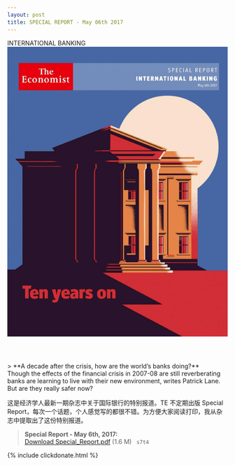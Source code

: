 ```yaml
---
layout: post
title: SPECIAL REPORT - May 06th 2017
---
```


<div class="message">
	INTERNATIONAL BANKING
</div>

<header class="xmas">
<div class="cover upload">
<img src="/public/img/special_report/TE_2017.05.06.jpg" />
</div>
</header>
<!--more-->
> **A decade after the crisis, how are the world’s banks doing?** <br/>
Though the effects of the financial crisis in 2007-08 are still reverberating  banks are learning to live with their new environment, writes Patrick Lane. But are they really safer now?

<p class="message" style="-webkit-font-smoothing: antialiased !important;">
这是经济学人最新一期杂志中关于国际银行的特别报道。TE 不定期出版 Special Report，每次一个话题，个人感觉写的都很不错。为方便大家阅读打印，我从杂志中提取出了这份特别报道。
</p>

> **Special Report - May 6th, 2017:**<br/>
[Download Special_Report.pdf](https://pan.baidu.com/s/1hsBovJm) (1.6 M)&ensp;
`s7t4` 

{% include clickdonate.html %}
